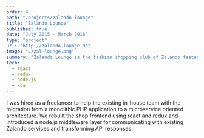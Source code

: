 ```yaml
---
order: 4
path: "/projects/zalando-lounge"
title: "Zalando Lounge"
published: true
date: "July 2015 - March 2016"
type: "project"
url: "http://zalando-lounge.de"
image: "./zal-lounge.png"
summary: "Zalando Lounge is the fashion shopping club of Zalando featuring daily and weekly campaigns with heavily discounted brand articles."
tech:
  - react
  - redux
  - node.js
  - koa
---
```


I was hired as a freelancer to help the existing in-house team with the migration from a monolithic PHP application to a microservice oriented architecture. We rebuilt the shop frontend using react and redux and introduced a node.js middleware layer for communicating with existing Zalando services and transforming API responses.
